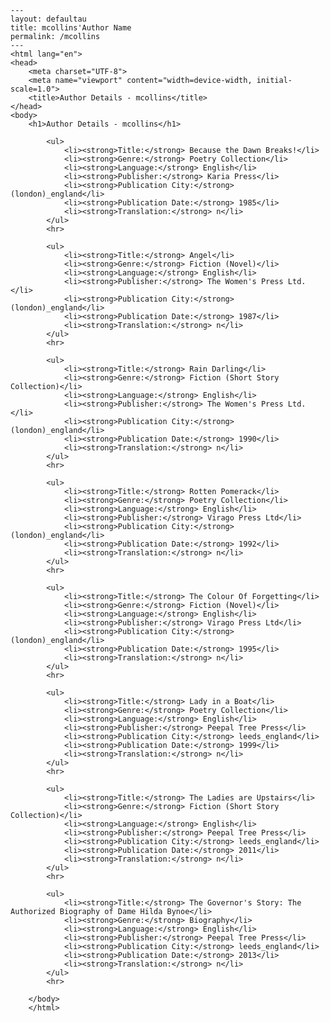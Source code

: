
    ---
    layout: defaultau
    title: mcollins'Author Name 
    permalink: /mcollins
    ---
    <html lang="en">
    <head>
        <meta charset="UTF-8">
        <meta name="viewport" content="width=device-width, initial-scale=1.0">
        <title>Author Details - mcollins</title>
    </head>
    <body>
        <h1>Author Details - mcollins</h1>
        
            <ul>
                <li><strong>Title:</strong> Because the Dawn Breaks!</li>
                <li><strong>Genre:</strong> Poetry Collection</li>
                <li><strong>Language:</strong> English</li>
                <li><strong>Publisher:</strong> Karia Press</li>
                <li><strong>Publication City:</strong> (london)_england</li>
                <li><strong>Publication Date:</strong> 1985</li>
                <li><strong>Translation:</strong> n</li>
            </ul>
            <hr>
            
            <ul>
                <li><strong>Title:</strong> Angel</li>
                <li><strong>Genre:</strong> Fiction (Novel)</li>
                <li><strong>Language:</strong> English</li>
                <li><strong>Publisher:</strong> The Women's Press Ltd.</li>
                <li><strong>Publication City:</strong> (london)_england</li>
                <li><strong>Publication Date:</strong> 1987</li>
                <li><strong>Translation:</strong> n</li>
            </ul>
            <hr>
            
            <ul>
                <li><strong>Title:</strong> Rain Darling</li>
                <li><strong>Genre:</strong> Fiction (Short Story Collection)</li>
                <li><strong>Language:</strong> English</li>
                <li><strong>Publisher:</strong> The Women's Press Ltd.</li>
                <li><strong>Publication City:</strong> (london)_england</li>
                <li><strong>Publication Date:</strong> 1990</li>
                <li><strong>Translation:</strong> n</li>
            </ul>
            <hr>
            
            <ul>
                <li><strong>Title:</strong> Rotten Pomerack</li>
                <li><strong>Genre:</strong> Poetry Collection</li>
                <li><strong>Language:</strong> English</li>
                <li><strong>Publisher:</strong> Virago Press Ltd</li>
                <li><strong>Publication City:</strong> (london)_england</li>
                <li><strong>Publication Date:</strong> 1992</li>
                <li><strong>Translation:</strong> n</li>
            </ul>
            <hr>
            
            <ul>
                <li><strong>Title:</strong> The Colour Of Forgetting</li>
                <li><strong>Genre:</strong> Fiction (Novel)</li>
                <li><strong>Language:</strong> English</li>
                <li><strong>Publisher:</strong> Virago Press Ltd</li>
                <li><strong>Publication City:</strong> (london)_england</li>
                <li><strong>Publication Date:</strong> 1995</li>
                <li><strong>Translation:</strong> n</li>
            </ul>
            <hr>
            
            <ul>
                <li><strong>Title:</strong> Lady in a Boat</li>
                <li><strong>Genre:</strong> Poetry Collection</li>
                <li><strong>Language:</strong> English</li>
                <li><strong>Publisher:</strong> Peepal Tree Press</li>
                <li><strong>Publication City:</strong> leeds_england</li>
                <li><strong>Publication Date:</strong> 1999</li>
                <li><strong>Translation:</strong> n</li>
            </ul>
            <hr>
            
            <ul>
                <li><strong>Title:</strong> The Ladies are Upstairs</li>
                <li><strong>Genre:</strong> Fiction (Short Story Collection)</li>
                <li><strong>Language:</strong> English</li>
                <li><strong>Publisher:</strong> Peepal Tree Press</li>
                <li><strong>Publication City:</strong> leeds_england</li>
                <li><strong>Publication Date:</strong> 2011</li>
                <li><strong>Translation:</strong> n</li>
            </ul>
            <hr>
            
            <ul>
                <li><strong>Title:</strong> The Governor's Story: The Authorized Biography of Dame Hilda Bynoe</li>
                <li><strong>Genre:</strong> Biography</li>
                <li><strong>Language:</strong> English</li>
                <li><strong>Publisher:</strong> Peepal Tree Press</li>
                <li><strong>Publication City:</strong> leeds_england</li>
                <li><strong>Publication Date:</strong> 2013</li>
                <li><strong>Translation:</strong> n</li>
            </ul>
            <hr>
            
        </body>
        </html>
        